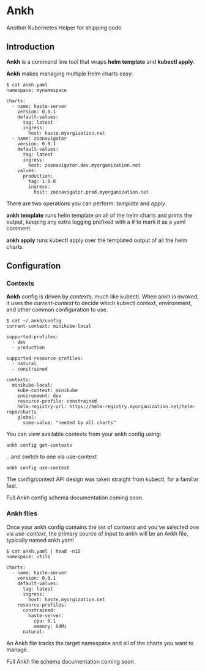 # Ankh

Another Kubernetes Helper for shipping code.

## Introduction

**Ankh** is a command line tool that wraps **helm template** and **kubectl apply**.

**Ankh** makes managing multiple Helm charts easy:

```
$ cat ankh.yaml
namespace: mynamespace

charts:
  - name: haste-server
    version: 0.0.1
    default-values:
      tag: latest
      ingress:
        host: haste.myorgization.net
  - name: zoonavigator
    version: 0.0.1
    default-values:
      tag: latest
      ingress:
        host: zoonavigator.dev.myorganization.net
    values:
      production:
        tag: 1.0.0
        ingress:
          host: zoonavigator.prod.myorganization.net
```

There are two operations you can perform: *template* and *apply*.

**ankh template** runs helm template on all of the helm charts and prints the output, keeping any extra logging prefixed with a # to mark it as a yaml comment.

**ankh apply** runs kubectl apply over the templated output of all the helm charts.

## Configuration

### Contexts

**Ankh** config is driven by *contexts*, much like kubectl. When ankh is invoked, it uses the *current-context* to decide which kubectl context, environment, and other common configuration to use.

```
$ cat ~/.ankh/config
current-context: minikube-local

supported-profiles:
  - dev
  - production

supported-resource-profiles:
  - natural
  - constrained

contexts:
  minikube-local:
    kube-context: minikube
    environment: dev
    resource-profile: constrained
    helm-registry-url: https://helm-registry.myorganization.net/helm-repo/charts
    global:
      some-value: "needed by all charts"
```

You can view available contexts from your ankh config using:

```
ankh config get-contexts
```

...and switch to one via use-context

```
ankh config use-context
```

The config/context API design was taken straight from kubectl, for a familiar feel.

Full Ankh config schema documentation coming soon.

### Ankh files

Once your ankh config contains the set of contexts and you've selected one via *use-context*, the primary source of input to ankh will be an Ankh file, typically named ankh.yaml

```
$ cat ankh.yaml | head -n15
namespace: utils

charts:
  - name: haste-server
    version: 0.0.1
    default-values:
      tag: latest
      ingress:
        host: haste.myorgization.net
    resource-profiles:
      constrained:
        haste-server:
          cpu: 0.1
          memory: 64Mi
      natural:
```

An Ankh file tracks the target namespace and all of the charts you want to manage.

Full Ankh file schema documentation coming soon.
